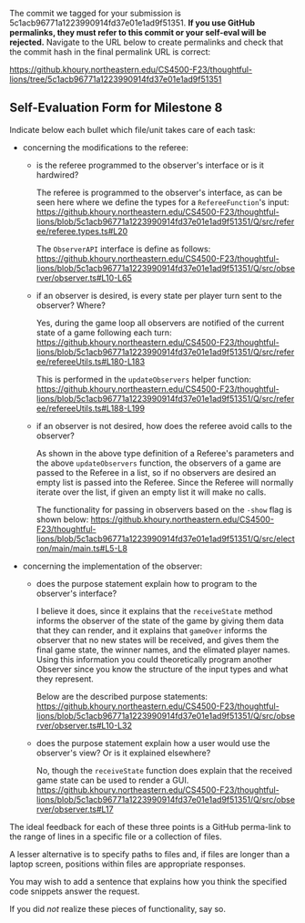 The commit we tagged for your submission is 5c1acb96771a1223990914fd37e01e1ad9f51351.
**If you use GitHub permalinks, they must refer to this commit or your self-eval will be rejected.**
Navigate to the URL below to create permalinks and check that the commit hash in the final permalink URL is correct:

https://github.khoury.northeastern.edu/CS4500-F23/thoughtful-lions/tree/5c1acb96771a1223990914fd37e01e1ad9f51351

## Self-Evaluation Form for Milestone 8

Indicate below each bullet which file/unit takes care of each task:

- concerning the modifications to the referee: 

  - is the referee programmed to the observer's interface
    or is it hardwired?
    
    The referee is programmed to the observer's interface, as can be seen here where we define the types for a `RefereeFunction`'s input:
    https://github.khoury.northeastern.edu/CS4500-F23/thoughtful-lions/blob/5c1acb96771a1223990914fd37e01e1ad9f51351/Q/src/referee/referee.types.ts#L20
    
    The `ObserverAPI` interface is define as follows:
    https://github.khoury.northeastern.edu/CS4500-F23/thoughtful-lions/blob/5c1acb96771a1223990914fd37e01e1ad9f51351/Q/src/observer/observer.ts#L10-L65

  - if an observer is desired, is every state per player turn sent to
    the observer? Where? 
    
    Yes, during the game loop all observers are notified of the current state of a game following each turn:
    https://github.khoury.northeastern.edu/CS4500-F23/thoughtful-lions/blob/5c1acb96771a1223990914fd37e01e1ad9f51351/Q/src/referee/refereeUtils.ts#L180-L183
    
    This is performed in the `updateObservers` helper function:
    https://github.khoury.northeastern.edu/CS4500-F23/thoughtful-lions/blob/5c1acb96771a1223990914fd37e01e1ad9f51351/Q/src/referee/refereeUtils.ts#L188-L199

  - if an observer is not desired, how does the referee avoid calls to
    the observer?
    
    As shown in the above type definition of a Referee's parameters and the above `updateObservers` function, the observers of a game are passed to the Referee in a list, so if no observers are desired an empty list is passed into the Referee. Since the Referee will normally iterate over the list, if given an empty list it will make no calls. 
    
    The functionality for passing in observers based on the `-show` flag is shown below:
    https://github.khoury.northeastern.edu/CS4500-F23/thoughtful-lions/blob/5c1acb96771a1223990914fd37e01e1ad9f51351/Q/src/electron/main/main.ts#L5-L8

- concerning the implementation of the observer:

  - does the purpose statement explain how to program to the
    observer's interface? 
    
    I believe it does, since it explains that the `receiveState` method informs the observer of the state of the game by giving them data that they can render, and it explains that `gameOver` informs the observer that no new states will be received, and gives them the final game state, the winner names, and the elimated player names. Using this information you could theoretically program another Observer since you know the structure of the input types and what they represent.
   
    Below are the described purpose statements: 
    https://github.khoury.northeastern.edu/CS4500-F23/thoughtful-lions/blob/5c1acb96771a1223990914fd37e01e1ad9f51351/Q/src/observer/observer.ts#L10-L32
    
  - does the purpose statement explain how a user would use the
    observer's view? Or is it explained elsewhere? 
    
    No, though the `receiveState` function does explain that the received game state can be used to render a GUI.
    https://github.khoury.northeastern.edu/CS4500-F23/thoughtful-lions/blob/5c1acb96771a1223990914fd37e01e1ad9f51351/Q/src/observer/observer.ts#L17

The ideal feedback for each of these three points is a GitHub
perma-link to the range of lines in a specific file or a collection of
files.

A lesser alternative is to specify paths to files and, if files are
longer than a laptop screen, positions within files are appropriate
responses.

You may wish to add a sentence that explains how you think the
specified code snippets answer the request.

If you did *not* realize these pieces of functionality, say so.

